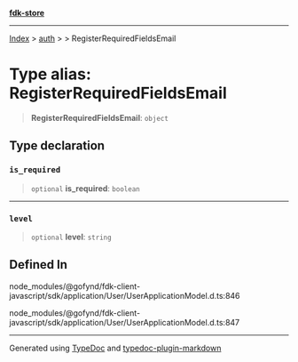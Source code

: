 [**fdk-store**](../../../README.md)
***

[Index](../../../API.md) > [auth](../../README.md) > [<internal>](../README.md) > RegisterRequiredFieldsEmail

# Type alias: RegisterRequiredFieldsEmail

> **RegisterRequiredFieldsEmail**: `object`

## Type declaration

### `is_required`

> `optional` **is\_required**: `boolean`

***

### `level`

> `optional` **level**: `string`

## Defined In

node\_modules/@gofynd/fdk-client-javascript/sdk/application/User/UserApplicationModel.d.ts:846

node\_modules/@gofynd/fdk-client-javascript/sdk/application/User/UserApplicationModel.d.ts:847

***
Generated using [TypeDoc](https://typedoc.org/) and [typedoc-plugin-markdown](https://www.npmjs.com/package/typedoc-plugin-markdown)
